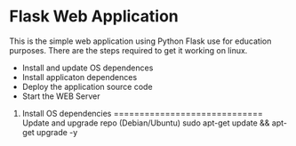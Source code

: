 Flask Web Application
========================
This is the simple web application using Python Flask use for education purposes.
There are the steps required to get it working on linux.
* Install and update OS dependences
* Install applicaton dependences
* Deploy the application source code
* Start the WEB Server

1. Install OS dependencies
=============================
Update and upgrade repo (Debian/Ubuntu)
    sudo apt-get update && apt-get upgrade -y
